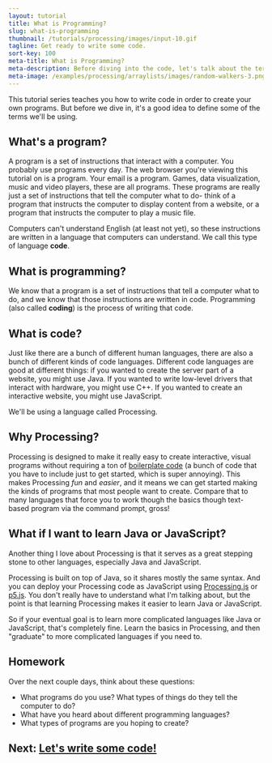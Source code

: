 ```yaml
---
layout: tutorial
title: What is Programming?
slug: what-is-programming
thumbnail: /tutorials/processing/images/input-10.gif
tagline: Get ready to write some code.
sort-key: 100
meta-title: What is Programming?
meta-description: Before diving into the code, let's talk about the terms we'll be using.
meta-image: /examples/processing/arraylists/images/random-walkers-3.png
---
```


This tutorial series teaches you how to write code in order to create your own programs. But before we dive in, it's a good idea to define some of the terms we'll be using.

## What's a program?

A program is a set of instructions that interact with a computer. You probably use programs every day. The web browser you're viewing this tutorial on is a program. Your email is a program. Games, data visualization, music and video players, these are all programs. These programs are really just a set of instructions that tell the computer what to do- think of a program that instructs the computer to display content from a website, or a program that instructs the computer to play a music file.

 Computers can't understand English (at least not yet), so these instructions are written in a language that computers can understand. We call this type of language **code**.
 
## What is programming?
 
 We know that a program is a set of instructions that tell a computer what to do, and we know that those instructions are written in code. Programming (also called **coding**) is the process of writing that code.
 
## What is code?
 
Just like there are a bunch of different human languages, there are also a bunch of different kinds of code languages. Different code languages are good at different things: if you wanted to create the server part of a website, you might use Java. If you wanted to write low-level drivers that interact with hardware, you might use C++. If you wanted to create an interactive website, you might use JavaScript.

We'll be using a language called Processing.

## Why Processing?

Processing is designed to make it really easy to create interactive, visual programs without requiring a ton of [boilerplate code](https://en.wikipedia.org/wiki/Boilerplate_code) (a bunch of code that you have to include just to get started, which is super annoying). This makes Processing *fun* and *easier*, and it means we can get started making the kinds of programs that most people want to create. Compare that to many languages that force you to work though the basics though text-based program via the command prompt, gross!

## What if I want to learn Java or JavaScript?

Another thing I love about Processing is that it serves as a great stepping stone to other languages, especially Java and JavaScript.

Processing is built on top of Java, so it shares mostly the same syntax. And you can deploy your Processing code as JavaScript using [Processing.js](http://processingjs.org/) or [p5.js](https://p5js.org/). You don't really have to understand what I'm talking about, but the point is that learning Processing makes it easier to learn Java or JavaScript.

So if your eventual goal is to learn more complicated languages like Java or JavaScript, that's completely fine. Learn the basics in Processing, and then "graduate" to more complicated languages if you need to.

## Homework

Over the next couple days, think about these questions:

- What programs do you use? What types of things do they tell the computer to do?
- What have you heard about different programming languages?
- What types of programs are you hoping to create?

## Next: [Let's write some code!](/tutorials/processing/calling-functions)
